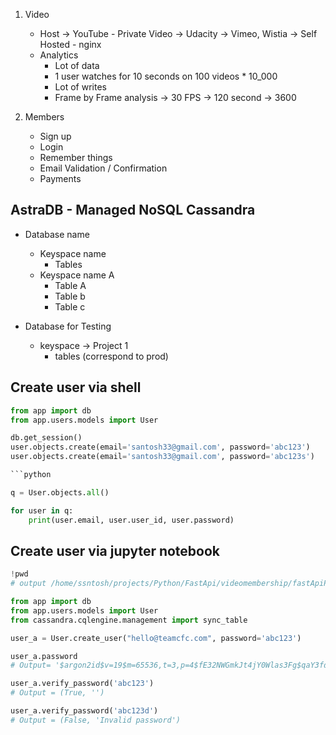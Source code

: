 1. Video
    - Host -> YouTube - Private Video -> Udacity
      -> Vimeo, Wistia
      -> Self Hosted - nginx
    - Analytics
        - Lot of data
        - 1 user watches for 10 seconds on 100 videos * 10_000
        - Lot of writes
        - Frame by Frame analysis -> 30 FPS -> 120 second -> 3600

2. Members
    - Sign up
    - Login
    - Remember things
    - Email Validation / Confirmation
    - Payments

## AstraDB - Managed NoSQL Cassandra

- Database name
    - Keyspace name
        - Tables
    - Keyspace name A
        - Table A
        - Table b
        - Table c


- Database for Testing
    - keyspace -> Project 1
        - tables (correspond to prod)

## Create user via shell

```python
from app import db
from app.users.models import User

db.get_session()
user.objects.create(email='santosh33@gmail.com', password='abc123')
user.objects.create(email='santosh33@gmail.com', password='abc123s')

```python

q = User.objects.all()

for user in q:
    print(user.email, user.user_id, user.password)
```

## Create user via jupyter notebook

```python
!pwd
# output /home/ssntosh/projects/Python/FastApi/videomembership/fastApiProject

from app import db
from app.users.models import User
from cassandra.cqlengine.management import sync_table

user_a = User.create_user("hello@teamcfc.com", password='abc123')

user_a.password
# Output= '$argon2id$v=19$m=65536,t=3,p=4$fE32NWGmkJt4jY0Wlas3Fg$qaY3fdBdlvX8Af9so1N/6h4QXkKfEnUM1wJtXBLbYn4'

user_a.verify_password('abc123')
# Output = (True, '')

user_a.verify_password('abc123d')
# Output = (False, 'Invalid password')

```